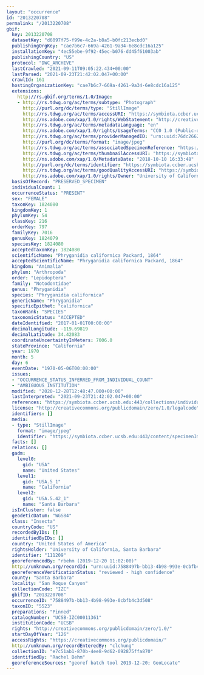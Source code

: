 ```yaml
---
layout: "occurrence"
id: "2013220708"
permalink: "/2013220708"
gbif:
  key: 2013220708
  datasetKey: "d6097f75-f99e-4c2a-b8a5-b0fc213ecbd0"
  publishingOrgKey: "cae7b6c7-669a-4261-9a34-6e8cdc16a125"
  installationKey: "4ec55ebe-9f92-45ec-b076-dd45f61003ab"
  publishingCountry: "US"
  protocol: "DWC_ARCHIVE"
  lastCrawled: "2021-09-11T09:05:22.434+00:00"
  lastParsed: "2021-09-23T21:42:02.047+00:00"
  crawlId: 161
  hostingOrganizationKey: "cae7b6c7-669a-4261-9a34-6e8cdc16a125"
  extensions:
    http://rs.gbif.org/terms/1.0/Image:
    - http://rs.tdwg.org/ac/terms/subtype: "Photograph"
      http://purl.org/dc/terms/type: "StillImage"
      http://rs.tdwg.org/ac/terms/accessURI: "https://symbiota.ccber.ucsb.edu:443/content/specimenImages/UCSB_IZC/UCSB-IZC00011/UCSB-IZC00011361_lg.jpg"
      http://ns.adobe.com/xap/1.0/rights/WebStatement: "http://creativecommons.org/publicdomain/zero/1.0/"
      http://rs.tdwg.org/ac/terms/metadataLanguage: "en"
      http://ns.adobe.com/xap/1.0/rights/UsageTerms: "CC0 1.0 (Public-domain)"
      http://rs.tdwg.org/ac/terms/providerManagedID: "urn:uuid:76dc2662-3a8f-4dbf-b3cf-99ec1b5ebe4c"
      http://purl.org/dc/terms/format: "image/jpeg"
      http://rs.tdwg.org/ac/terms/associatedSpecimenReference: "https://symbiota.ccber.ucsb.edu:443/collections/individual/index.php?occid=111209"
      http://rs.tdwg.org/ac/terms/thumbnailAccessURI: "https://symbiota.ccber.ucsb.edu:443/content/specimenImages/UCSB_IZC/UCSB-IZC00011/UCSB-IZC00011361_tn.jpg"
      http://ns.adobe.com/xap/1.0/MetadataDate: "2018-10-10 16:33:48"
      http://purl.org/dc/terms/identifier: "https://symbiota.ccber.ucsb.edu:443/content/specimenImages/UCSB_IZC/UCSB-IZC00011/UCSB-IZC00011361_lg.jpg"
      http://rs.tdwg.org/ac/terms/goodQualityAccessURI: "https://symbiota.ccber.ucsb.edu:443/content/specimenImages/UCSB_IZC/UCSB-IZC00011/UCSB-IZC00011361.jpg"
      http://ns.adobe.com/xap/1.0/rights/Owner: "University of California, Santa Barbara"
  basisOfRecord: "PRESERVED_SPECIMEN"
  individualCount: 1
  occurrenceStatus: "PRESENT"
  sex: "FEMALE"
  taxonKey: 1824080
  kingdomKey: 1
  phylumKey: 54
  classKey: 216
  orderKey: 797
  familyKey: 7016
  genusKey: 1824079
  speciesKey: 1824080
  acceptedTaxonKey: 1824080
  scientificName: "Phryganidia californica Packard, 1864"
  acceptedScientificName: "Phryganidia californica Packard, 1864"
  kingdom: "Animalia"
  phylum: "Arthropoda"
  order: "Lepidoptera"
  family: "Notodontidae"
  genus: "Phryganidia"
  species: "Phryganidia californica"
  genericName: "Phryganidia"
  specificEpithet: "californica"
  taxonRank: "SPECIES"
  taxonomicStatus: "ACCEPTED"
  dateIdentified: "2017-01-01T00:00:00"
  decimalLongitude: -119.69819
  decimalLatitude: 34.42083
  coordinateUncertaintyInMeters: 7006.0
  stateProvince: "California"
  year: 1970
  month: 5
  day: 6
  eventDate: "1970-05-06T00:00:00"
  issues:
  - "OCCURRENCE_STATUS_INFERRED_FROM_INDIVIDUAL_COUNT"
  - "AMBIGUOUS_INSTITUTION"
  modified: "2020-12-28T12:48:47.000+00:00"
  lastInterpreted: "2021-09-23T21:42:02.047+00:00"
  references: "https://symbiota.ccber.ucsb.edu:443/collections/individual/index.php?occid=111209"
  license: "http://creativecommons.org/publicdomain/zero/1.0/legalcode"
  identifiers: []
  media:
  - type: "StillImage"
    format: "image/jpeg"
    identifier: "https://symbiota.ccber.ucsb.edu:443/content/specimenImages/UCSB_IZC/UCSB-IZC00011/UCSB-IZC00011361_lg.jpg"
  facts: []
  relations: []
  gadm:
    level0:
      gid: "USA"
      name: "United States"
    level1:
      gid: "USA.5_1"
      name: "California"
    level2:
      gid: "USA.5.42_1"
      name: "Santa Barbara"
  isInCluster: false
  geodeticDatum: "WGS84"
  class: "Insecta"
  countryCode: "US"
  recordedByIDs: []
  identifiedByIDs: []
  country: "United States of America"
  rightsHolder: "University of California, Santa Barbara"
  identifier: "111209"
  georeferencedBy: "rbehm (2019-12-20 11:02:00)"
  http://unknown.org/recordId: "urn:uuid:7588497b-bb13-4b98-993e-0cbfb4c3d508"
  georeferenceVerificationStatus: "reviewed - high confidence"
  county: "Santa Barbara"
  locality: "San Roque Canyon"
  collectionCode: "IZC"
  gbifID: "2013220708"
  occurrenceID: "7588497b-bb13-4b98-993e-0cbfb4c3d508"
  taxonID: "5523"
  preparations: "Pinned"
  catalogNumber: "UCSB-IZC00011361"
  institutionCode: "UCSB"
  rights: "http://creativecommons.org/publicdomain/zero/1.0/"
  startDayOfYear: "126"
  accessRights: "https://creativecommons.org/publicdomain/"
  http://unknown.org/recordEnteredBy: "clchung"
  collectionID: "e7c51ab1-870b-4ee8-9d62-092875ffa870"
  identifiedBy: "Rachel Behm"
  georeferenceSources: "georef batch tool 2019-12-20; GeoLocate"
---
```

